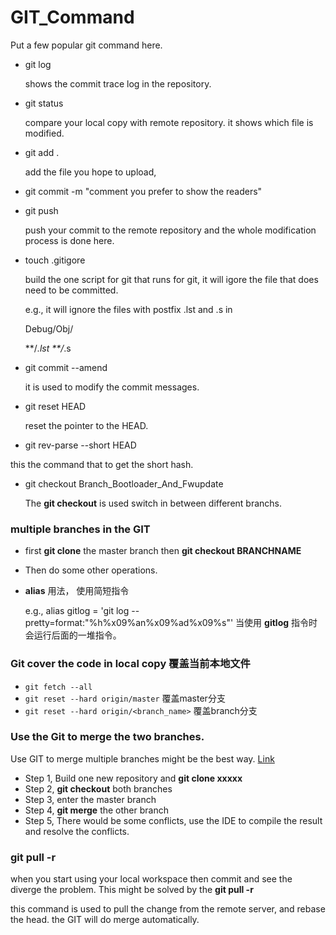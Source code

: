 # GIT_Command
  Put a few popular git command here. 
- git log
  
  shows the commit trace log in the repository. 
- git status
  
  compare your local copy with remote repository. it shows which file is modified.
- git add .
   
  add the file you hope to upload, 
- git commit -m "comment you prefer to show the readers"
- git push
  
  push your commit to the remote repository and the whole modification process is done here.
- touch .gitigore


  build the one script for git that runs for git, it will igore the file that does need to be committed.
  
  e.g., it will ignore the files with postfix .lst and .s in  
    
    Debug/Obj/
   
    **/*.lst
    **/*.s

- git commit --amend 

  it is used to modify the commit messages. 

- git reset HEAD

  reset the pointer to the HEAD.

-  git rev-parse --short HEAD

  this the command that to get the short hash.

- git checkout Branch_Bootloader_And_Fwupdate

  The **git checkout** is used switch in between different branchs. 

### multiple branches in the GIT

- first **git clone** the master branch then **git checkout BRANCHNAME**

- Then do some other operations.

- **alias** 用法， 使用简短指令 
    
    e.g., alias gitlog = 'git log --pretty=format:"%h%x09%an%x09%ad%x09%s"'
    当使用 **gitlog** 指令时会运行后面的一堆指令。
    
### Git cover the code in local copy 覆盖当前本地文件    
- ````git fetch --all````
- ````git reset --hard origin/master```` 覆盖master分支
- ````git reset --hard origin/<branch_name>```` 覆盖branch分支

### Use the Git to merge the two branches. 

Use GIT to merge multiple branches might be the best way. [Link](https://www.varonis.com/blog/git-branching#:~:text=To%20merge%20branches%20locally%2C%20use,branch%20into%20the%20main%20branch.)
- Step 1, Build one new repository and **git clone xxxxx**
- Step 2, **git checkout** both branches 
- Step 3, enter the master branch 
- Step 4, **git merge** the other branch 
- Step 5, There would be some conflicts, use the IDE to compile the result and resolve the conflicts.

### git pull -r
when you start using your local workspace then commit and see the diverge the problem.
This might be solved by the **git pull -r**

this command is used to pull the change from the remote server, and rebase the head. the GIT will do 
merge automatically.

